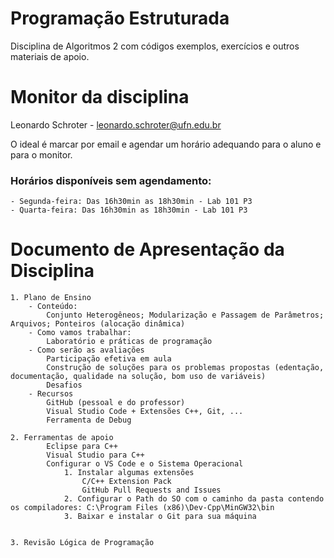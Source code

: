 # Programação Estruturada
Disciplina de Algoritmos 2 com códigos exemplos, exercícios e outros materiais de apoio.

# Monitor da disciplina
Leonardo Schroter - leonardo.schroter@ufn.edu.br

O ideal é marcar por email e agendar um horário adequando para o aluno e para o monitor.

### Horários disponíveis sem agendamento:
    - Segunda-feira: Das 16h30min as 18h30min - Lab 101 P3
    - Quarta-feira: Das 16h30min as 18h30min - Lab 101 P3

# Documento de Apresentação da Disciplina
    1. Plano de Ensino
        - Conteúdo: 
            Conjunto Heterogêneos; Modularização e Passagem de Parâmetros; Arquivos; Ponteiros (alocação dinâmica)
        - Como vamos trabalhar:           
            Laboratório e práticas de programação
        - Como serão as avaliações
            Participação efetiva em aula
            Construção de soluções para os problemas propostas (edentação, documentação, qualidade na solução, bom uso de variáveis)
            Desafios
        - Recursos
            GitHub (pessoal e do professor)
            Visual Studio Code + Extensões C++, Git, ...
            Ferramenta de Debug

    2. Ferramentas de apoio
            Eclipse para C++
            Visual Studio para C++
            Configurar o VS Code e o Sistema Operacional
                1. Instalar algumas extensões
                    C/C++ Extension Pack
                    GitHub Pull Requests and Issues
                2. Configurar o Path do SO com o caminho da pasta contendo os compiladores: C:\Program Files (x86)\Dev-Cpp\MinGW32\bin
                3. Baixar e instalar o Git para sua máquina


    3. Revisão Lógica de Programação
